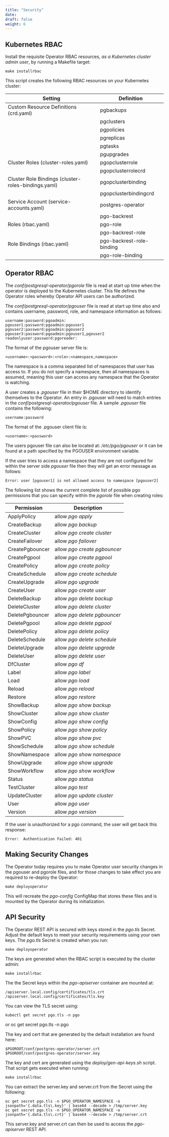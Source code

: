 ```yaml
---
title: "Security"
date:
draft: false
weight: 6
---
```


## Kubernetes RBAC

Install the requisite Operator RBAC resources, *as a Kubernetes cluster admin user*,  by running a Makefile target:

    make installrbac


This script creates the following RBAC resources on your Kubernetes cluster:

| Setting |Definition  |
|---|---|
| Custom Resource Definitions (crd.yaml) | pgbackups|
|  | pgclusters|
|  | pgpolicies|
|  | pgreplicas|
|  | pgtasks|
|  | pgupgrades|
| Cluster Roles (cluster-roles.yaml) | pgopclusterrole|
|  | pgopclusterrolecrd|
| Cluster Role Bindings (cluster-roles-bindings.yaml) | pgopclusterbinding|
|  | pgopclusterbindingcrd|
| Service Account (service-accounts.yaml) | postgres-operator|
| | pgo-backrest|
| Roles (rbac.yaml) | pgo-role|
| | pgo-backrest-role|
|Role Bindings  (rbac.yaml) | pgo-backrest-role-binding|
| | pgo-role-binding|





## Operator RBAC

The *conf/postgresql-operator/pgorole* file is read at start up time when the operator is deployed to the Kubernetes cluster.  This file defines the Operator roles whereby Operator API users can be authorized.

The *conf/postgresql-operator/pgouser* file is read at start up time also and contains username, password, role, and namespace information as follows:

    username:password:pgoadmin:
    pgouser1:password:pgoadmin:pgouser1
    pgouser2:password:pgoadmin:pgouser2
    pgouser3:password:pgoadmin:pgouser1,pgouser2
    readonlyuser:password:pgoreader:

The format of the pgouser server file is:

    <username>:<password>:<role>:<namespace,namespace>

The namespace is a comma separated list of namespaces that
user has access to.  If you do not specify a namespace, then
all namespaces is assumed, meaning this user can access any
namespace that the Operator is watching.

A user creates a *.pgouser* file in their $HOME directory to identify
themselves to the Operator.  An entry in .pgouser will need to match
entries in the *conf/postgresql-operator/pgouser* file.  A sample
*.pgouser* file contains the following:

    username:password

The format of the .pgouser client file is:

    <username>:<password>

The users pgouser file can also be located at:
*/etc/pgo/pgouser* or it can be found at a path specified by the
PGOUSER environment variable.

If the user tries to access a namespace that they are not
configured for within the server side *pgouser* file then they
will get an error message as follows:

    Error: user [pgouser1] is not allowed access to namespace [pgouser2]


The following list shows the current complete list of possible pgo permissions that you can specify within the *pgorole* file when creating roles:

|Permission|Description  |
|---|---|
|ApplyPolicy | allow *pgo apply*|
|CreateBackup | allow *pgo backup*|
|CreateCluster | allow *pgo create cluster*|
|CreateFailover | allow *pgo failover*|
|CreatePgbouncer | allow *pgo create pgbouncer*|
|CreatePgpool | allow *pgo create pgpool*|
|CreatePolicy | allow *pgo create policy*|
|CreateSchedule | allow *pgo create schedule*|
|CreateUpgrade | allow *pgo upgrade*|
|CreateUser | allow *pgo create user*|
|DeleteBackup | allow *pgo delete backup*|
|DeleteCluster | allow *pgo delete cluster*|
|DeletePgbouncer | allow *pgo delete pgbouncer*|
|DeletePgpool | allow *pgo delete pgpool*|
|DeletePolicy | allow *pgo delete policy*|
|DeleteSchedule | allow *pgo delete schedule*|
|DeleteUpgrade | allow *pgo delete upgrade*|
|DeleteUser | allow *pgo delete user*|
|DfCluster | allow *pgo df*|
|Label | allow *pgo label*|
|Load | allow *pgo load*|
|Reload | allow *pgo reload*|
|Restore | allow *pgo restore*|
|ShowBackup | allow *pgo show backup*|
|ShowCluster | allow *pgo show cluster*|
|ShowConfig | allow *pgo show config*|
|ShowPolicy | allow *pgo show policy*|
|ShowPVC | allow *pgo show pvc*|
|ShowSchedule | allow *pgo show schedule*|
|ShowNamespace | allow *pgo show namespace*|
|ShowUpgrade | allow *pgo show upgrade*|
|ShowWorkflow | allow *pgo show workflow*|
|Status | allow *pgo status*|
|TestCluster | allow *pgo test*|
|UpdateCluster | allow *pgo update cluster*|
|User | allow *pgo user*|
|Version | allow *pgo version*|


If the user is unauthorized for a pgo command, the user will
get back this response:

    Error:  Authentication Failed: 401 

## Making Security Changes
The Operator today requires you to make Operator user security changes in the pgouser and pgorole files, and for those changes to take effect you are required to re-deploy the Operator:

    make deployoperator

This will recreate the *pgo-config* ConfigMap that stores these files and is mounted by the Operator during its initialization.

## API Security

The Operator REST API is secured with keys stored in the *pgo.tls* Secret.  Adjust the default keys to meet your security requirements using your own keys.  The *pgo.tls* Secret is created when you run:

    make deployoperator

The keys are generated when the RBAC script is executed by the cluster admin:

    make installrbac

The the Secret keys within the *pgo-apiserver* container
are mounted at:

    /apiserver.local.config/certificates/tls.crt
    /apiserver.local.config/certificates/tls.key

You can view the TLS secret using:

    kubectl get secret pgo.tls -n pgo
or
    oc get secret pgo.tls -n pgo

The key and cert that are generated by the default installation are
found here:

    $PGOROOT/conf/postgres-operator/server.crt 
    $PGOROOT/conf/postgres-operator/server.key 

The key and cert are generated using the *deploy/gen-api-keys.sh* script.
That script gets executed when running:

    make installrbac

You can extract the server.key and server.crt from the Secret using the
following:

    oc get secret pgo.tls -n $PGO_OPERATOR_NAMESPACE -o jsonpath='{.data.tls\.key}' | base64 --decode > /tmp/server.key
    oc get secret pgo.tls -n $PGO_OPERATOR_NAMESPACE -o jsonpath='{.data.tls\.crt}' | base64 --decode > /tmp/server.crt

This server.key and server.crt can then be used to access the *pgo-apiserver*
REST API.

